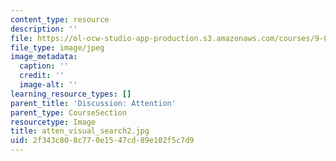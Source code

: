 ```yaml
---
content_type: resource
description: ''
file: https://ol-ocw-studio-app-production.s3.amazonaws.com/courses/9-00sc-introduction-to-psychology-fall-2011/2f343c808c770e1547cd89e102f5c7d9_atten_visual_search2.jpg
file_type: image/jpeg
image_metadata:
  caption: ''
  credit: ''
  image-alt: ''
learning_resource_types: []
parent_title: 'Discussion: Attention'
parent_type: CourseSection
resourcetype: Image
title: atten_visual_search2.jpg
uid: 2f343c80-8c77-0e15-47cd-89e102f5c7d9
---
```

